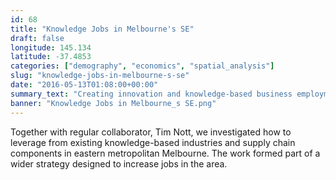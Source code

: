 ```yaml
---
id: 68
title: "Knowledge Jobs in Melbourne's SE"
draft: false
longitude: 145.134
latitude: -37.4853
categories: ["demography", "economics", "spatial_analysis"]
slug: "knowledge-jobs-in-melbourne-s-se"
date: "2016-05-13T01:08:00+00:00"
summary_text: "Creating innovation and knowledge-based business employment in Melbourne's south-east"
banner: "Knowledge Jobs in Melbourne_s SE.png"
---
```


Together with regular collaborator, Tim Nott, we investigated how to leverage from existing knowledge-based industries and supply chain components in eastern metropolitan Melbourne. The work formed part of a wider strategy designed to increase jobs in the area.
